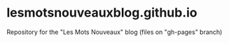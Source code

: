 # lesmotsnouveauxblog.github.io
Repository for the "Les Mots Nouveaux" blog (files on "gh-pages" branch)

